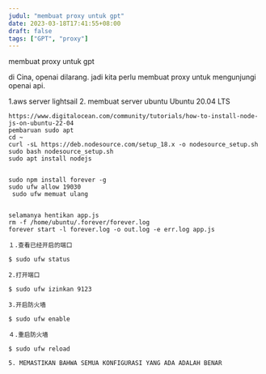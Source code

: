 ```yaml
---
judul: "membuat proxy untuk gpt"
date: 2023-03-18T17:41:55+08:00
draft: false
tags: ["GPT", "proxy"]
---
```

membuat proxy untuk gpt

di Cina, openai dilarang.
jadi kita perlu membuat proxy untuk mengunjungi openai api.

1.aws server lightsail
2. membuat server ubuntu Ubuntu 20.04 LTS

```
https://www.digitalocean.com/community/tutorials/how-to-install-node-js-on-ubuntu-22-04
pembaruan sudo apt
cd ~
curl -sL https://deb.nodesource.com/setup_18.x -o nodesource_setup.sh
sudo bash nodesource_setup.sh
sudo apt install nodejs


sudo npm install forever -g
sudo ufw allow 19030
 sudo ufw memuat ulang

 
selamanya hentikan app.js
rm -f /home/ubuntu/.forever/forever.log
forever start -l forever.log -o out.log -e err.log app.js
```



```
１.查看已经开启的端口

$ sudo ufw status

2.打开端口

$ sudo ufw izinkan 9123

3.开启防火墙

$ sudo ufw enable

４.重启防火墙

$ sudo ufw reload

5. MEMASTIKAN BAHWA SEMUA KONFIGURASI YANG ADA ADALAH BENAR
```